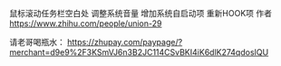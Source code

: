 鼠标滚动任务栏空白处 调整系统音量
增加系统自启动项
重新HOOK项
作者 https://www.zhihu.com/people/union-29

请老哥喝瓶水：
https://zhupay.com/paypage/?merchant=d9e9%2F3KSmVJ6n3B2JC114CSvBKI4iK6dlK274qdosIQU
